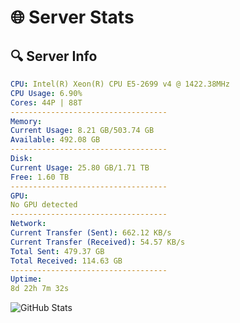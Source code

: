 # 🌐 Server Stats
## 🔍 Server Info
```yaml
CPU: Intel(R) Xeon(R) CPU E5-2699 v4 @ 1422.38MHz
CPU Usage: 6.90%
Cores: 44P | 88T
-----------------------------------
Memory:
Current Usage: 8.21 GB/503.74 GB
Available: 492.08 GB
-----------------------------------
Disk:
Current Usage: 25.80 GB/1.71 TB
Free: 1.60 TB
-----------------------------------
GPU:
No GPU detected
-----------------------------------
Network:
Current Transfer (Sent): 662.12 KB/s
Current Transfer (Received): 54.57 KB/s
Total Sent: 479.37 GB
Total Received: 114.63 GB
-----------------------------------
Uptime:
8d 22h 7m 32s
```
![GitHub Stats](https://img.shields.io/badge/Updated-2025-04-28_15:16:20-blue)